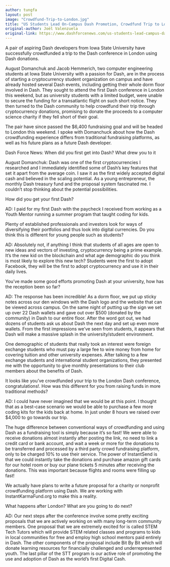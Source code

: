 ```yaml
---
author: tungfa
layout: post
image: "Crowdfund-Trip-to-London.jpg"
title: "US Students Lead On-Campus Dash Promotion, Crowdfund Trip to London Conference"
original-author: Joël Valenzuela 
original-link: https://www.dashforcenews.com/us-students-lead-campus-dash-promotion-crowdfund-trip-london-conference/
---
```


A pair of aspiring Dash developers from Iowa State University have successfully crowdfunded a trip to the Dash conference in London using Dash donations.

August Domanchuk and Jacob Hemmerich, two computer engineering students at Iowa State University with a passion for Dash, are in the process of starting a cryptocurrency student organization on campus and have already hosted several Dash events, including getting their whole dorm floor involved in Dash. They sought to attend the first Dash conference in London this weekend, but as university students with a limited budget, were unable to secure the funding for a transatlantic flight on such short notice. They then turned to the Dash community to help crowdfund their trip through cryptocurrency donations, promising to donate the proceeds to a computer science charity if they fell short of their goal.

The pair have since passed the $6,400 fundraising goal and will be headed to London this weekend. I spoke with Domanchuck about how the Dash crowdfunding experience differs from traditional fundraising platforms, as well as his future plans as a future Dash developer.

Dash Force News: When did you first get into Dash? What drew you to it

August Domanchuk: Dash was one of the first cryptocurrencies I researched and I immediately identified some of Dash’s key features that set it apart from the average coin. I saw it as the first widely accepted digital cash and believed in the scaling potential. As a young entrepreneur, the monthly Dash treasury fund and the proposal system fascinated me. I couldn’t stop thinking about the potential possibilities.

How did you get your first Dash?

AD: I paid for my first Dash with the paycheck I received from working as a Youth Mentor running a summer program that taught coding for kids.

Plenty of established professionals and investors look for ways of diversifying their portfolios and thus look into digital currencies. Do you think this is different for young people such as students?

AD: Absolutely not, if anything I think that students of all ages are open to new ideas and vectors of investing, cryptocurrency being a prime example. It’s the new kid on the blockchain and what age demographic do you think is most likely to explore this new tech? Students were the first to adopt Facebook, they will be the first to adopt cryptocurrency and use it in their daily lives.

You’ve made some good efforts promoting Dash at your university, how has the reception been so far?

AD: The response has been incredible! As a dorm floor, we put up sticky notes across our den windows with the Dash logo and the website that can be viewed across campus. On the same night of putting up the sign we set up over 22 Dash wallets and gave out over $500 (donated by the community) in Dash to our entire floor. After the word got out, we had dozens of students ask us about Dash the next day and set up even more wallets. From the first impressions we’ve seen from students, it appears that Dash will make a massive splash in the university/student environment.

One demographic of students that really took an interest were foreign exchange students who must pay a large fee to wire money from home for covering tuition and other university expenses. After talking to a few exchange students and international student organizations, they presented me with the opportunity to give monthly presentations to their club members about the benefits of Dash.

It looks like you’ve crowdfunded your trip to the London Dash conference, congratulations!. How was this different for you from raising funds in more traditional methods?

AD: I could have never imagined that we would be at this point. I thought that as a best-case scenario we would be able to purchase a few more coding kits for the kids back at home. In just under 8 hours we raised over $4,000 to go towards our trip.

The huge difference between conventional ways of crowdfunding and using Dash as a fundraising tool is simply because it’s so fast! We were able to receive donations almost instantly after posting the link, no need to link a credit card or bank account, and wait a week or more for the donations to be transferred and processed by a third party crowd fundraising platform, only to be charged 10% to use their service. The power of InstantSend is that we could instantly take the donations and purchase amazon gift cards for our hotel room or buy our plane tickets 5 minutes after receiving the donations. This was important because flights and rooms were filling up fast!

We actually have plans to write a future proposal for a charity or nonprofit crowdfunding platform using Dash. We are working with InstantKarmaFund.org to make this a reality.

What happens after London? What are you going to do next?

AD: Our next steps after the conference involve some pretty exciting proposals that we are actively working on with many long-term community members. One proposal that we are extremely excited for is called STEM Tech Tutors which will provide STEM related classes and programs to kids in local communities for free and employ high school mentors paid entirely in Dash. The other components of the proposal include Bit By Bit which will donate learning resources for financially challenged and underrepresented youth. The last pillar of the STT program is our active role of promoting the use and adoption of Dash as the world’s first Digital Cash.
